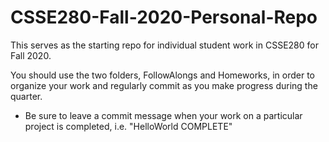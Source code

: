 # CSSE280-Fall-2020-Personal-Repo
This serves as the starting repo for individual student work in CSSE280 for Fall 2020.

You should use the two folders, FollowAlongs and Homeworks, in order to organize your work and regularly commit as you make progress during the quarter. 

* Be sure to leave a commit message when your work on a particular project is completed, i.e. "HelloWorld COMPLETE"